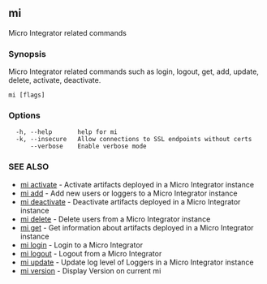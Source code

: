 ## mi

Micro Integrator related commands

### Synopsis

Micro Integrator related commands such as login, logout, get, add, update, delete, activate, deactivate.

```
mi [flags]
```

### Options

```
  -h, --help       help for mi
  -k, --insecure   Allow connections to SSL endpoints without certs
      --verbose    Enable verbose mode
```

### SEE ALSO

* [mi activate](mi_activate.md)	 - Activate artifacts deployed in a Micro Integrator instance
* [mi add](mi_add.md)	 - Add new users or loggers to a Micro Integrator instance
* [mi deactivate](mi_deactivate.md)	 - Deactivate artifacts deployed in a Micro Integrator instance
* [mi delete](mi_delete.md)	 - Delete users from a Micro Integrator instance
* [mi get](mi_get.md)	 - Get information about artifacts deployed in a Micro Integrator instance
* [mi login](mi_login.md)	 - Login to a Micro Integrator
* [mi logout](mi_logout.md)	 - Logout from a Micro Integrator
* [mi update](mi_update.md)	 - Update log level of Loggers in a Micro Integrator instance
* [mi version](mi_version.md)	 - Display Version on current mi

